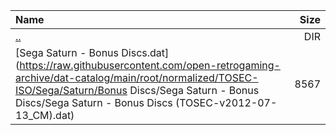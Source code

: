 |Name|Size|
|:---|---:|
|[..](../index.html)|DIR|
|[Sega Saturn - Bonus Discs.dat](https://raw.githubusercontent.com/open-retrogaming-archive/dat-catalog/main/root/normalized/TOSEC-ISO/Sega/Saturn/Bonus Discs/Sega Saturn - Bonus Discs/Sega Saturn - Bonus Discs (TOSEC-v2012-07-13_CM).dat)|8567|
